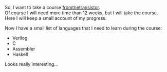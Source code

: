 So, I want to take a course [fromthetransistor](https://github.com/geohot/fromthetransistor). <br/>
Of course I will need more time than 12 weeks, but I will take the course.
Here I will keep a small account of my progress.

Now I have a small list of languages that I need to learn during the course:
- Verilog
- С
- Assembler
- Haskell

Looks really interesting...
